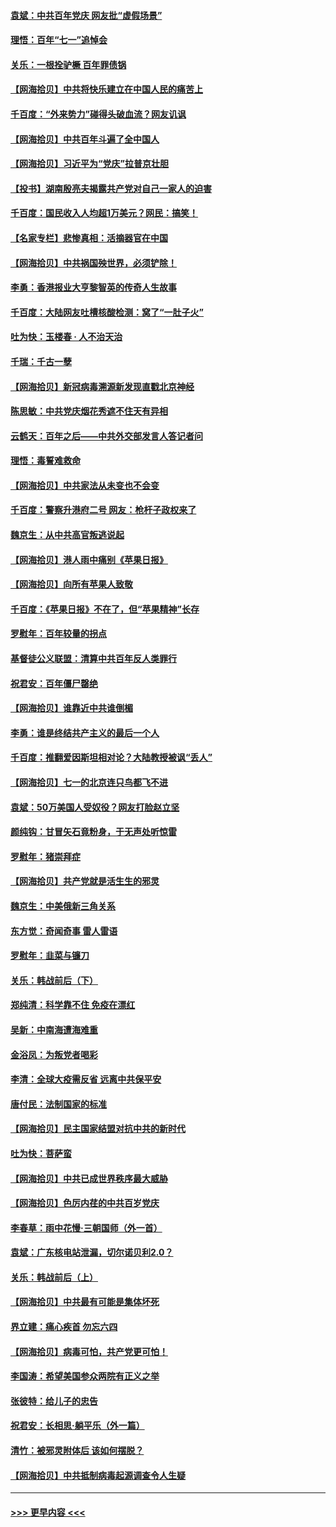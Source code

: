 #### [袁斌：中共百年党庆 网友批“虚假场景”](../pages/nsc993/n13066385.md?t=07042051) 
#### [理悟：百年“七一”追悼会](../pages/nsc993/n13066106.md?t=07042051) 
#### [关乐：一根拴驴橛 百年罪债锅](../pages/nsc993/n13066089.md?t=07042051) 
#### [【网海拾贝】中共将快乐建立在中国人民的痛苦上](../pages/nsc993/n13064939.md?t=07042051) 
#### [千百度：“外来势力”碰得头破血流？网友讥讽](../pages/nsc993/n13064878.md?t=07042051) 
#### [【网海拾贝】中共百年斗遍了全中国人](../pages/nsc993/n13060020.md?t=07042051) 
#### [【网海拾贝】习近平为“党庆”拉普京壮胆](../pages/nsc993/n13057781.md?t=07042051) 
#### [【投书】湖南殷亮夫揭露共产党对自己一家人的迫害](../pages/nsc993/n13057744.md?t=07042051) 
#### [千百度：国民收入人均超1万美元？网民：搞笑！](../pages/nsc993/n13057692.md?t=07042051) 
#### [【名家专栏】悲惨真相：活摘器官在中国](../pages/nsc993/n13056611.md?t=07042051) 
#### [【网海拾贝】中共祸国殃世界，必须铲除！](../pages/nsc993/n13056011.md?t=07042051) 
#### [李勇：香港报业大亨黎智英的传奇人生故事](../pages/nsc993/n13055258.md?t=07042051) 
#### [千百度：大陆网友吐槽核酸检测：窝了“一肚子火”](../pages/nsc993/n13055194.md?t=07042051) 
#### [吐为快：玉楼春 · 人不治天治](../pages/nsc993/n13054028.md?t=07042051) 
#### [千瑞：千古一孽](../pages/nsc993/n13054016.md?t=07042051) 
#### [【网海拾贝】新冠病毒溯源新发现直戳北京神经](../pages/nsc993/n13052425.md?t=07042051) 
#### [陈思敏：中共党庆烟花秀遮不住天有异相](../pages/nsc993/n13052020.md?t=07042051) 
#### [云鹤天：百年之后——中共外交部发言人答记者问](../pages/nsc993/n13051604.md?t=07042051) 
#### [理悟：毒誓难救命](../pages/nsc993/n13051601.md?t=07042051) 
#### [【网海拾贝】中共家法从未变也不会变](../pages/nsc993/n13050366.md?t=07042051) 
#### [千百度：警察升港府二号 网友：枪杆子政权来了](../pages/nsc993/n13050261.md?t=07042051) 
#### [魏京生：从中共高官叛逃说起](../pages/nsc993/n13048997.md?t=07042051) 
#### [【网海拾贝】港人雨中痛别《苹果日报》](../pages/nsc993/n13048941.md?t=07042051) 
#### [【网海拾贝】向所有苹果人致敬](../pages/nsc993/n13046795.md?t=07042051) 
#### [千百度：《苹果日报》不在了，但“苹果精神”长存](../pages/nsc993/n13046703.md?t=07042051) 
#### [罗慰年：百年较量的拐点](../pages/nsc993/n13046542.md?t=07042051) 
#### [基督徒公义联盟：清算中共百年反人类罪行](../pages/nsc993/n13046499.md?t=07042051) 
#### [祝君安：百年僵尸罄绝](../pages/nsc993/n13045595.md?t=07042051) 
#### [【网海拾贝】谁靠近中共谁倒楣](../pages/nsc993/n13044667.md?t=07042051) 
#### [李勇：谁是终结共产主义的最后一个人](../pages/nsc993/n13044397.md?t=07042051) 
#### [千百度：推翻爱因斯坦相对论？大陆教授被讽“丢人”](../pages/nsc993/n13043908.md?t=07042051) 
#### [【网海拾贝】七一的北京连只鸟都飞不进](../pages/nsc993/n13041377.md?t=07042051) 
#### [袁斌：50万美国人受奴役？网友打脸赵立坚](../pages/nsc993/n13041330.md?t=07042051) 
#### [颜纯钩：甘冒矢石竟粉身，于无声处听惊雷](../pages/nsc993/n13041140.md?t=07042051) 
#### [罗慰年：猪崇拜症](../pages/nsc993/n13041071.md?t=07042051) 
#### [【网海拾贝】共产党就是活生生的邪灵](../pages/nsc993/n13036627.md?t=07042051) 
#### [魏京生：中美俄新三角关系](../pages/nsc993/n13035986.md?t=07042051) 
#### [东方觉：奇闻奇事 雷人雷语](../pages/nsc993/n13035878.md?t=07042051) 
#### [罗慰年：韭菜与镰刀](../pages/nsc993/n13034374.md?t=07042051) 
#### [关乐：韩战前后（下）](../pages/nsc993/n13034113.md?t=07042051) 
#### [郑纯清：科学靠不住 免疫在漂红](../pages/nsc993/n13034093.md?t=07042051) 
#### [吴新：中南海遭海难重](../pages/nsc993/n13034084.md?t=07042051) 
#### [金浴凤：为叛党者喝彩](../pages/nsc993/n13034058.md?t=07042051) 
#### [李清：全球大疫需反省 远离中共保平安](../pages/nsc993/n13033784.md?t=07042051) 
#### [唐付民：法制国家的标准](../pages/nsc993/n13032944.md?t=07042051) 
#### [【网海拾贝】民主国家结盟对抗中共的新时代](../pages/nsc993/n13031717.md?t=07042051) 
#### [吐为快：菩萨蛮](../pages/nsc993/n13030033.md?t=07042051) 
#### [【网海拾贝】中共已成世界秩序最大威胁](../pages/nsc993/n13028138.md?t=07042051) 
#### [【网海拾贝】色厉内荏的中共百岁党庆](../pages/nsc993/n13025582.md?t=07042051) 
#### [李春草：雨中花慢‧三朝国师（外一首）](../pages/nsc993/n13025567.md?t=07042051) 
#### [袁斌：广东核电站泄漏，切尔诺贝利2.0？](../pages/nsc993/n13025475.md?t=07042051) 
#### [关乐：韩战前后（上）](../pages/nsc993/n13025387.md?t=07042051) 
#### [【网海拾贝】中共最有可能是集体坏死](../pages/nsc993/n13023101.md?t=07042051) 
#### [界立建：痛心疾首 勿忘六四](../pages/nsc993/n13022339.md?t=07042051) 
#### [【网海拾贝】病毒可怕，共产党更可怕！](../pages/nsc993/n13020728.md?t=07042051) 
#### [李国涛：希望美国参众两院有正义之举](../pages/nsc993/n13020674.md?t=07042051) 
#### [张彼特：给儿子的忠告](../pages/nsc993/n13018934.md?t=07042051) 
#### [祝君安：长相思‧躺平乐（外一篇）](../pages/nsc993/n13018923.md?t=07042051) 
#### [清竹：被邪灵附体后 该如何摆脱？](../pages/nsc993/n13018877.md?t=07042051) 
#### [【网海拾贝】中共抵制病毒起源调查令人生疑](../pages/nsc993/n13017785.md?t=07042051) 

----
#### [ >>> 更早内容 <<< ](../indexes/nsc993-earlier.md)
